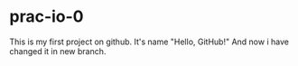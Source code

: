 # prac-io-0
This is my first project on github. It's name "Hello, GitHub!"
And now i have changed it in new branch.
